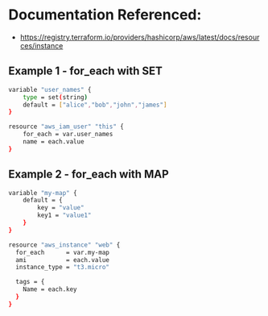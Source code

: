 # Documentation Referenced:
* https://registry.terraform.io/providers/hashicorp/aws/latest/docs/resources/instance

## Example 1 - for_each with SET

```bash
variable "user_names" {
    type = set(string)
    default = ["alice","bob","john","james"]
}

resource "aws_iam_user" "this" {
    for_each = var.user_names
    name = each.value
}
```

## Example 2 - for_each with MAP

```bash
variable "my-map" {
    default = {
        key = "value"
        key1 = "value1"
    }
}

resource "aws_instance" "web" {
  for_each      = var.my-map
  ami           = each.value
  instance_type = "t3.micro"

  tags = {
    Name = each.key
  }
}
```